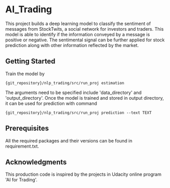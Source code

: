 # AI_Trading
This project builds a deep learning model to classify the sentiment of messages from StockTwits, a social network for investors and traders. This model is able to identify if the information conveyed by a message is positive or negative. The sentimental signal can be further applied for stock prediction along with other information reflected by the market.

## Getting Started
Train the model by 
```
{git_repository}/nlp_trading/src/run_proj estimation
```
The arguments need to be specified include 'data_directory' and 'output_directory'. Once the model is trained and stored in output directory, it can be used for prediction with command 
```
{git_repository}/nlp_trading/src/run_proj prediction --text TEXT
```
## Prerequisites
All the required packages and their versions can be found in requirement.txt.

## Acknowledgments
This production code is inspired by the projects in Udacity online program 'AI for Trading'.
